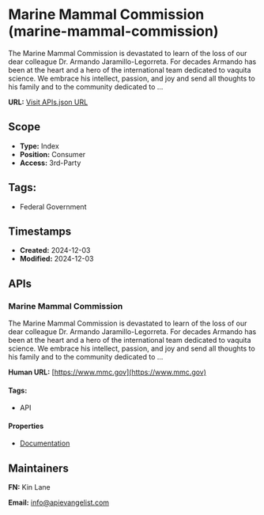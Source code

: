 # Marine Mammal Commission (marine-mammal-commission)

The Marine Mammal Commission is devastated to learn of the loss of our dear
colleague Dr. Armando Jaramillo-Legorreta. For decades Armando has been at the
heart and a hero of the international team dedicated to vaquita science. We
embrace his intellect, passion, and joy and send all thoughts to his family
and to the community dedicated to ...

**URL:** [Visit APIs.json URL](
https://raw.githubusercontent.com/api-evangelist/marine-mammal-commission/refs/heads/main/apis.yml)

## Scope

- **Type:** Index 
- **Position:** Consumer 
- **Access:** 3rd-Party 

## Tags:

 - Federal Government

## Timestamps

- **Created:** 2024-12-03 
- **Modified:** 2024-12-03 

## APIs

### Marine Mammal Commission

The Marine Mammal Commission is devastated to learn of the loss of our
dear colleague Dr. Armando Jaramillo-Legorreta. For decades Armando has
been at the heart and a hero of the international team dedicated to
vaquita science. We embrace his intellect, passion, and joy and send all
thoughts to his family and to the community dedicated to ...

**Human URL:** [https://www.mmc.gov](https://www.mmc.gov)


#### Tags:

 - API

#### Properties

- [Documentation](https://www.mmc.gov)

## Maintainers

**FN:** Kin Lane

**Email:** info@apievangelist.com

